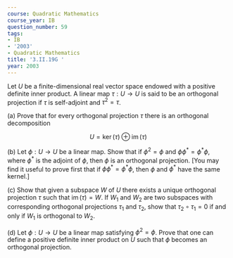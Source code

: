 ```yaml
---
course: Quadratic Mathematics
course_year: IB
question_number: 59
tags:
- IB
- '2003'
- Quadratic Mathematics
title: '3.II.19G '
year: 2003
---
```



Let $U$ be a finite-dimensional real vector space endowed with a positive definite inner product. A linear map $\tau: U \rightarrow U$ is said to be an orthogonal projection if $\tau$ is self-adjoint and $\tau^{2}=\tau$.

(a) Prove that for every orthogonal projection $\tau$ there is an orthogonal decomposition

$$U=\operatorname{ker}(\tau) \oplus \operatorname{im}(\tau)$$

(b) Let $\phi: U \rightarrow U$ be a linear map. Show that if $\phi^{2}=\phi$ and $\phi \phi^{*}=\phi^{*} \phi$, where $\phi^{*}$ is the adjoint of $\phi$, then $\phi$ is an orthogonal projection. [You may find it useful to prove first that if $\phi \phi^{*}=\phi^{*} \phi$, then $\phi$ and $\phi^{*}$ have the same kernel.]

(c) Show that given a subspace $W$ of $U$ there exists a unique orthogonal projection $\tau$ such that $\operatorname{im}(\tau)=W$. If $W_{1}$ and $W_{2}$ are two subspaces with corresponding orthogonal projections $\tau_{1}$ and $\tau_{2}$, show that $\tau_{2} \circ \tau_{1}=0$ if and only if $W_{1}$ is orthogonal to $W_{2}$.

(d) Let $\phi: U \rightarrow U$ be a linear map satisfying $\phi^{2}=\phi$. Prove that one can define a positive definite inner product on $U$ such that $\phi$ becomes an orthogonal projection.